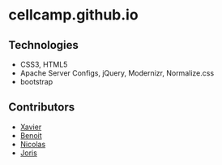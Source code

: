 # cellcamp.github.io

## Technologies

*  CSS3, HTML5
* Apache Server Configs, jQuery, Modernizr, Normalize.css	
* bootstrap

## Contributors

* [Xavier](https//twitter.com/xavierlava)
* [Benoit](https://twitter.com/Balessan)
* [Nicolas](https://twitter.com/nicolasloubet)
* [Joris](https://twitter.com/jorisrenaud)
